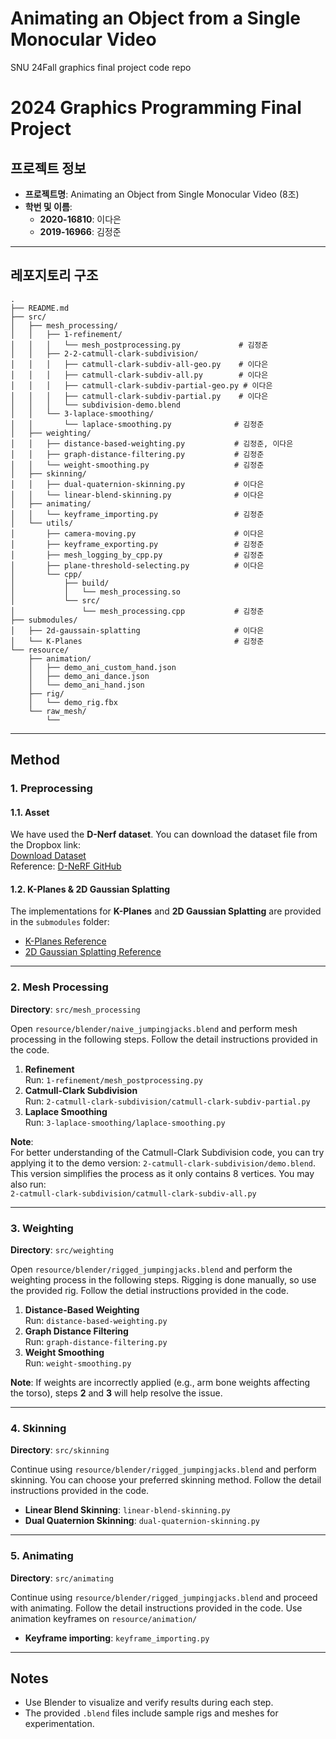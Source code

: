 # Animating an Object from a Single Monocular Video
SNU 24Fall graphics final project code repo

# 2024 Graphics Programming Final Project

## 프로젝트 정보
- **프로젝트명**: Animating an Object from Single Monocular Video (8조)
- **학번 및 이름**:
  - **2020-16810**: 이다은
  - **2019-16966**: 김정준

---

## 레포지토리 구조

```plaintext
.
├── README.md              
├── src/                   
│   ├── mesh_processing/   				
│   │   ├── 1-refinement/				
│   │   │   └── mesh_postprocessing.py             # 김정준
│   │   ├── 2-2-catmull-clark-subdivision/		
│   │   │   ├── catmull-clark-subdiv-all-geo.py    # 이다은
│   │   │   ├── catmull-clark-subdiv-all.py        # 이다은
│   │   │   ├── catmull-clark-subdiv-partial-geo.py # 이다은
│   │   │   ├── catmull-clark-subdiv-partial.py    # 이다은
│   │   │   └── subdivision-demo.blend			
│   │   └── 3-laplace-smoothing/ 			
│   │       └── laplace-smoothing.py              # 김정준
│   ├── weighting/         
│   │   ├── distance-based-weighting.py           # 김정준, 이다은
│   │   ├── graph-distance-filtering.py           # 김정준
│   │   └── weight-smoothing.py                   # 김정준
│   ├── skinning/          
│   │   ├── dual-quaternion-skinning.py           # 이다은
│   │   └── linear-blend-skinning.py              # 이다은
│   ├── animating/            
│   │   └── keyframe_importing.py                 # 김정준
│   └── utils/             
│       ├── camera-moving.py                      # 이다은    
│       ├── keyframe_exporting.py                 # 김정준
│       ├── mesh_logging_by_cpp.py                # 김정준
│       ├── plane-threshold-selecting.py          # 이다은
│       └── cpp/
│           ├── build/
│           │   └── mesh_processing.so			
│           └── src/
│               └── mesh_processing.cpp           # 김정준
├── submodules/            
│   ├── 2d-gaussain-splatting                     # 이다은
│   └── K-Planes                                  # 김정준
└── resource/      
    ├── animation/
    │   ├── demo_ani_custom_hand.json     
    │   ├── demo_ani_dance.json    
    │   └── demo_ani_hand.json  
    ├── rig/      
    │   └── demo_rig.fbx      
    └── raw_mesh/  
        └──      
```
---
## Method

### 1. Preprocessing

#### 1.1. Asset  
We have used the **D-Nerf dataset**. You can download the dataset file from the Dropbox link:  
[Download Dataset](https://www.dropbox.com/scl/fi/cdcmkufncwcikk1dzbgb4/data.zip?rlkey=n5m21i84v2b2xk6h7qgiu8nkg&e=1&dl=0)  
Reference: [D-NeRF GitHub](https://github.com/albertpumarola/D-NeRF)

#### 1.2. K-Planes & 2D Gaussian Splatting  
The implementations for **K-Planes** and **2D Gaussian Splatting** are provided in the `submodules` folder:  
- [K-Planes Reference](https://github.com/sarafridov/K-Planes)  
- [2D Gaussian Splatting Reference](https://github.com/hbb1/2d-gaussian-splatting)

---

### 2. Mesh Processing

**Directory**: `src/mesh_processing`  

Open `resource/blender/naive_jumpingjacks.blend` and perform mesh processing in the following steps. Follow the detail instructions provided in the code.  

1. **Refinement**  
   Run: `1-refinement/mesh_postprocessing.py`  
2. **Catmull-Clark Subdivision**  
   Run: `2-catmull-clark-subdivision/catmull-clark-subdiv-partial.py`  
3. **Laplace Smoothing**  
   Run: `3-laplace-smoothing/laplace-smoothing.py`  

**Note**:  
For better understanding of the Catmull-Clark Subdivision code, you can try applying it to the demo version: `2-catmull-clark-subdivision/demo.blend`. This version simplifies the process as it only contains 8 vertices. You may also run:  
`2-catmull-clark-subdivision/catmull-clark-subdiv-all.py`

---

### 3. Weighting

**Directory**: `src/weighting`  

Open `resource/blender/rigged_jumpingjacks.blend` and perform the weighting process in the following steps. Rigging is done manually, so use the provided rig. Follow the detial instructions provided in the code.  

1. **Distance-Based Weighting**  
   Run: `distance-based-weighting.py`  
2. **Graph Distance Filtering**  
   Run: `graph-distance-filtering.py`  
3. **Weight Smoothing**  
   Run: `weight-smoothing.py`  

**Note**: If weights are incorrectly applied (e.g., arm bone weights affecting the torso), steps **2** and **3** will help resolve the issue.

---

### 4. Skinning

**Directory**: `src/skinning`  

Continue using `resource/blender/rigged_jumpingjacks.blend` and perform skinning. You can choose your preferred skinning method. Follow the detail instructions provided in the code.  

- **Linear Blend Skinning**: `linear-blend-skinning.py`  
- **Dual Quaternion Skinning**: `dual-quaternion-skinning.py`  

---

### 5. Animating

**Directory**: `src/animating`  

Continue using `resource/blender/rigged_jumpingjacks.blend` and proceed with animating. Follow the detail instructions provided in the code. Use animation keyframes on `resource/animation/`

- **Keyframe importing**: `keyframe_importing.py`  

---

## Notes
- Use Blender to visualize and verify results during each step.  
- The provided `.blend` files include sample rigs and meshes for experimentation.  

